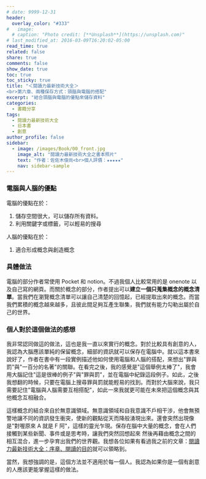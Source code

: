 ```yaml
---
# date: 9999-12-31
header:
  overlay_color: "#333"
#   image: 
  # caption: "Photo credit: [**Unsplash**](https://unsplash.com)"
# last_modified_at: 2016-03-09T16:20:02-05:00
read_time: true
related: false
share: true
comments: false
show_date: true
toc: true
toc_sticky: true
title: "＜閱讀力最新技術大全＞
<br>第六章、兩種保存方式：頭腦與電腦的搭配"
excerpt: "結合頭腦與電腦的優點來儲存資料"
categories:
  - 書籍分享
tags:
  - 閱讀力最新技術大全
  - 日本書
  - 創意
author_profile: false
sidebar:
  - image: /images/Book/00_front.jpg
    image_alt: "閱讀力最新技術大全之書本照片"
    text: "作者：佐佐木俊尚<br>個人評價：★★★★★"
    nav: sidebar-sample
---
```

### 電腦與人腦的優點
電腦的優點在於：
1. 儲存空間很大，可以儲存所有資料。
2. 利用關鍵字或標籤，可以輕易的搜尋

人腦的優點在於：
1. 適合形成概念與創造概念

### 具體做法
電腦的部分作者常使用 Pocket 和 notion。不過我個人比較常用的是 onenote 以及自己寫的網頁。而關於概念的部分，作者提出可以**建立一個只蒐集概念的概念清單**。當我們在瀏覽概念清單可以讓自己清楚的回憶起，已經提取出來的概念。而當我們累積的概念越來越多，且彼此間足夠互產生聯集，我們就有能力勾勒出屬於自己的世界。

### 個人對於這個做法的感想
我非常認同做這的做法，這也是我一直以來實行的概念。對於比較具有創意的人，我認為大腦應該單純的保留概念，細部的資訊就可以保存在電腦中。就以這本書來說好了，作者在書中有一段實例描述他如何使用電腦和人腦的搭配，來想出"罪與罰"與"一百分的名著"的關聯。在看完之後，我的感覺是"這個舉例太棒了"，我會用大腦記住"這是很棒的例子"與"罪與罰"，並在電腦中紀錄這段例子。如此，之後我想翻的時候，只要在電腦上搜尋罪與罰就能輕易的找到。而對於大腦來說，我只需要記住"電腦與人腦需要互相搭配"，如此一來我就更可能在未來把這個概念與其他概念互相融合。

這樣概念的結合來自於無意識領域。無意識領域和自我意識不戶相干涉，他會無預警地讓不同的資訊發生衝突，使新的觀點從天而降般湧現出來。還會突然出現像是"對喔原來 A 就是 F 阿"，這樣的靈光乍現。保存在腦中大量的概念，會在人們接觸到某些新聞、事件或是思考時，讓我們突然回想起來
然後再藉由概念之間的相互混合，進一步孕育出我們的世界觀。我想各位如果有看過我之前的文章：[閱讀力最新技術大全：序章、閱讀的目的](/書籍分享/reading-skill_01)就可以領略到。

當然，我想強調的是，這個方法並不適用於每一個人。我認為如果你是一個有創意的人應該更能掌握這樣的做法。

